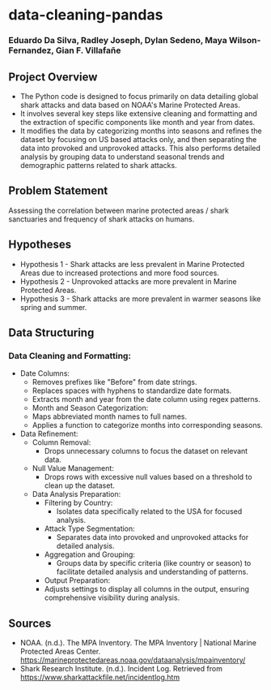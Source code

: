 # data-cleaning-pandas

### Eduardo Da Silva, Radley Joseph, Dylan Sedeno, Maya Wilson-Fernandez, Gian F. Villafañe

## Project Overview
  - The Python code is designed to focus primarily on data detailing global shark attacks and data based on NOAA's Marine Protected           Areas. 
  - It involves several key steps like extensive cleaning and formatting and the extraction of specific components like month and year        from dates. 
  - It modifies the data by categorizing months into seasons and refines the dataset by focusing on US based attacks only, and then           separating the data into provoked and unprovoked attacks. This also performs detailed analysis by grouping data to understand            seasonal trends and demographic patterns related to shark attacks.
  
## Problem Statement 
  Assessing the correlation between marine protected areas / shark sanctuaries and frequency of shark attacks on humans. 

## Hypotheses
- Hypothesis 1 - Shark attacks are less prevalent in Marine Protected Areas due to increased protections and more food sources.
- Hypothesis 2 - Unprovoked attacks are more prevalent in Marine Protected Areas.
- Hypothesis 3 - Shark attacks are more prevalent in warmer seasons like spring and summer. 

## Data Structuring 
### Data Cleaning and Formatting:
- Date Columns:
  - Removes prefixes like "Before" from date strings.
  - Replaces spaces with hyphens to standardize date formats.
  - Extracts month and year from the date column using regex patterns.
  - Month and Season Categorization:
  - Maps abbreviated month names to full names.
  - Applies a function to categorize months into corresponding seasons.
- Data Refinement:
  - Column Removal:
    - Drops unnecessary columns to focus the dataset on relevant data.
  - Null Value Management:
    - Drops rows with excessive null values based on a threshold to clean up the dataset.
  - Data Analysis Preparation:
    - Filtering by Country:
      - Isolates data specifically related to the USA for focused analysis.
    - Attack Type Segmentation:
      - Separates data into provoked and unprovoked attacks for detailed analysis.
    - Aggregation and Grouping:
      - Groups data by specific criteria (like country or season) to facilitate detailed analysis and understanding of patterns.
    - Output Preparation:
    - Adjusts settings to display all columns in the output, ensuring comprehensive visibility during analysis.

## Sources
- NOAA. (n.d.). The MPA Inventory. The MPA Inventory | National Marine Protected Areas Center. https://marineprotectedareas.noaa.gov/dataanalysis/mpainventory/ 
- Shark Research Institute. (n.d.). Incident Log. Retrieved from https://www.sharkattackfile.net/incidentlog.htm
